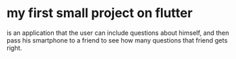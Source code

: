 # my first small project on flutter

is an application that the user can include questions about himself, and then pass his smartphone to a friend to see how many questions that friend gets right.
